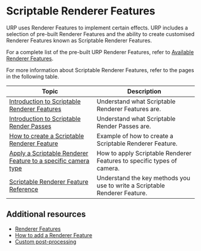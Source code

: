 # Scriptable Renderer Features

URP uses Renderer Features to implement certain effects. URP includes a selection of pre-built Renderer Features and the ability to create customised Renderer Features known as Scriptable Renderer Features.

For a complete list of the pre-built URP Renderer Features, refer to [Available Renderer Features](./../../urp-renderer-feature.md#available-renderer-features).

For more information about Scriptable Renderer Features, refer to the pages in the following table.

| **Topic** | **Description** |
| --------- | --------------- |
| [Introduction to Scriptable Renderer Features](./intro-to-scriptable-renderer-features.md) | Understand what Scriptable Renderer Features are. |
| [Introduction to Scriptable Render Passes](./intro-to-scriptable-render-passes.md) | Understand what Scriptable Render Passes are. |
| [How to create a Scriptable Renderer Feature](../create-custom-renderer-feature.md) | Example of how to create a Scriptable Renderer Feature. |
| [Apply a Scriptable Renderer Feature to a specific camera type](./apply-scriptable-feature-to-specific-camera.md) | How to apply Scriptable Renderer Features to specific types of camera. |
| [Scriptable Renderer Feature Reference](./scriptable-renderer-feature-reference.md) | Understand the key methods you use to write a Scriptable Renderer Feature. |

## Additional resources

* [Renderer Features](../../urp-renderer-feature.md)
* [How to add a Renderer Feature](../../urp-renderer-feature-how-to-add.md)
* [Custom post-processing](../../post-processing/custom-post-processing.md)
